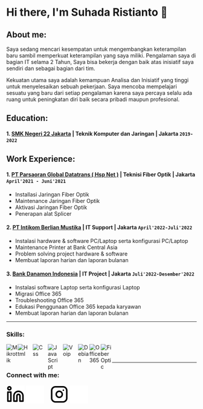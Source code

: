 # Hi there, I'm Suhada Ristianto 👋
## About me:
Saya sedang mencari kesempatan untuk mengembangkan keterampilan baru sambil memperkuat keterampilan yang saya miliki. Pengalaman saya di bagian IT selama 2 Tahun, Saya bisa bekerja dengan baik atas inisiatif saya sendiri dan sebagai bagian dari tim.

Kekuatan utama saya adalah kemampuan Analisa dan Inisiatif yang tinggi untuk menyelesaikan sebuah pekerjaan. Saya mencoba mempelajari sesuatu yang baru dari setiap pengalaman karena saya percaya selalu ada ruang untuk peningkatan diri baik secara pribadi maupun profesional.


## Education:

#### 1. [SMK Negeri 22 Jakarta](https://www.smkn22jakarta.sch.id/) | Teknik Komputer dan Jaringan | Jakarta `2019-2022`
   

## Work Experience:
#### 1. [PT Parsaoran Global Datatrans ( Hsp Net )](https://hsp.net.id/) | Teknisi Fiber Optik | Jakarta `April'2021 - Juni'2021`
   - Installasi Jaringan Fiber Optik
   - Maintenance Jaringan Fiber Optik
   - Aktivasi Jaringan Fiber Optik
   - Penerapan alat Splicer
#### 2. [PT Intikom Berlian Mustika](https://intikom.com/) | IT Support | Jakarta `April'2022-Juli'2022`
   - Instalasi hardware & software PC/Laptop serta konfigurasi PC/Laptop
   - Maintenance Printer at Bank Central Asia 
   - Problem solving project hardware & software
   - Membuat laporan harian dan laporan bulanan
#### 3. [Bank Danamon Indonesia](https://www.danamon.co.id/id) | IT Project | Jakarta `Juli'2022-Desember'2022`
   - Instalasi software Laptop serta konfigurasi Laptop
   - Migrasi Office 365
   - Troubleshooting Office 365
   - Edukasi Penggunaan Office 365 kepada karyawan 
   - Membuat laporan harian dan laporan bulanan
   
---

### Skills:

[<img align="left" alt="Mikrotik" width="30px" src="https://cdn.shopify.com/s/files/1/0653/8759/3953/files/512.png?v=1657867177&width=500" />][webdev]
[<img align="left" alt="Html" width="30px" src="https://mfaruq96.github.io/assets/img/icons/html.png" style="padding-right:10px;" />][webdev]
[<img align="left" alt="Css" width="30px" src="https://mfaruq96.github.io/assets/img/icons/css.png" style="padding-right:10px;" />][webdev]
[<img align="left" alt="JavaScript" width="30px" src="https://mfaruq96.github.io/assets/img/icons/javascript.png" style="padding-right:10px;" />][webdev]
[<img align="left" alt="Voip" width="30px" src="https://encrypted-tbn0.gstatic.com/images?q=tbn:ANd9GcRoPTaMCq4shfMVioECQzQ_pxObBY-MJUf9XmpO4JjP1g&s" style="padding-right:10px;" />][webdev]
[<img align="left" alt="Debian" width="30px" src="https://encrypted-tbn0.gstatic.com/images?q=tbn:ANd9GcQ4OBqJTqQC8KfV-A8zlehebcdJI_I6LVkbpeTGM6eLRXZ81dyS7Elh&usqp=CAE&s" />][webdev]
[<img align="left" alt="Office 365" width="30px" src="https://encrypted-tbn0.gstatic.com/images?q=tbn:ANd9GcRl4ehiizXVW9mjX6Nw-cexnG2HGD7UCDaeVMaMRLtS9uehZf5h5ihJYjyGlsAARHue7VI&usqp=CAU" />][webdev]
[<img align="left" alt="Fiber Optic" width="30px" src="https://img.freepik.com/premium-vector/optical-cable-logo-design-vector_523404-460.jpg" />][webdev]

<br />
<br />

---
### Connect with me:

[![website](./img/linkedin-light.svg)](https://https://www.linkedin.com/in/suhada-ristianto-6b31a2235-#gh-light-mode-only)
[![website](./img/linkedin-dark.svg)](https://https://www.linkedin.com/in/suhada-ristianto-6b31a2235/#gh-dark-mode-only)
&nbsp;&nbsp;
[![website](./img/instagram-light.svg)](https://www.instagram.com/shdrstn#gh-light-mode-only)
[![website](./img/instagram-dark.svg)](https://www.instagram.com/shdrstn#gh-dark-mode-only)



[webdev]: https://github.com/SuhadaRistianto/SuhadaRistianto
